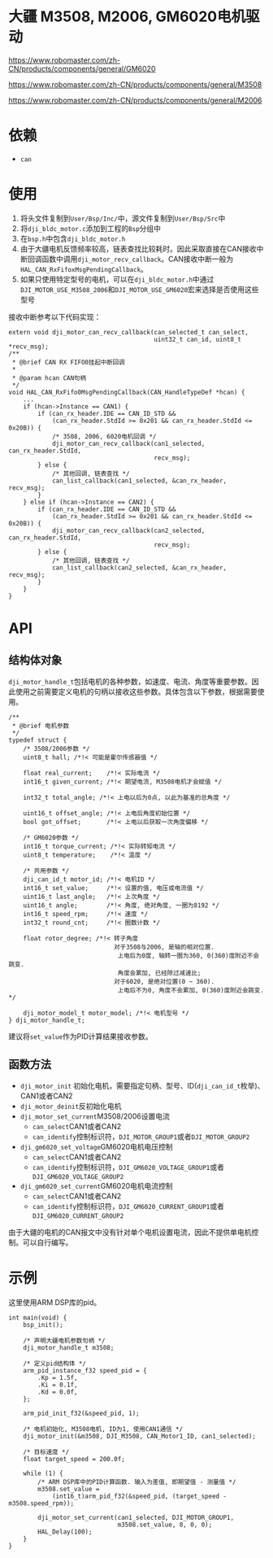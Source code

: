 # 大疆 M3508, M2006, GM6020电机驱动

https://www.robomaster.com/zh-CN/products/components/general/GM6020

https://www.robomaster.com/zh-CN/products/components/general/M3508

https://www.robomaster.com/zh-CN/products/components/general/M2006

# 依赖

- `can`

# 使用

1. 将头文件复制到`User/Bsp/Inc/`中，源文件复制到`User/Bsp/Src`中
2. 将`dji_bldc_motor.c`添加到工程的`Bsp`分组中
3. 在`bsp.h`中包含`dji_bldc_motor.h`
4. 由于大疆电机反馈频率较高，链表查找比较耗时。因此采取直接在CAN接收中断回调函数中调用`dji_motor_recv_callback`。CAN接收中断一般为`HAL_CAN_RxFifoxMsgPendingCallback`。
5. 如果只使用特定型号的电机，可以在`dji_bldc_motor.h`中通过`DJI_MOTOR_USE_M3508_2006`和`DJI_MOTOR_USE_GM6020`宏来选择是否使用这些型号
 
接收中断参考以下代码实现：

```
extern void dji_motor_can_recv_callback(can_selected_t can_select,
                                        uint32_t can_id, uint8_t *recv_msg);
/**
 * @brief CAN RX FIFO0挂起中断回调
 *
 * @param hcan CAN句柄
 */
void HAL_CAN_RxFifo0MsgPendingCallback(CAN_HandleTypeDef *hcan) {
    ...
    if (hcan->Instance == CAN1) {
        if (can_rx_header.IDE == CAN_ID_STD &&
            (can_rx_header.StdId >= 0x201 && can_rx_header.StdId <= 0x20B)) {
            /* 3508, 2006, 6020电机回调 */
            dji_motor_can_recv_callback(can1_selected, can_rx_header.StdId,
                                        recv_msg);
        } else {
            /* 其他回调, 链表查找 */
            can_list_callback(can1_selected, &can_rx_header, recv_msg);
        }
    } else if (hcan->Instance == CAN2) {
        if (can_rx_header.IDE == CAN_ID_STD &&
            (can_rx_header.StdId >= 0x201 && can_rx_header.StdId <= 0x20B)) {
            dji_motor_can_recv_callback(can2_selected, can_rx_header.StdId,
                                        recv_msg);
        } else {
            /* 其他回调, 链表查找 */
            can_list_callback(can2_selected, &can_rx_header, recv_msg);
        }
    }
}

```

# API

## 结构体对象

`dji_motor_handle_t`包括电机的各种参数，如速度、电流、角度等重要参数。因此使用之前需要定义电机的句柄以接收这些参数。具体包含以下参数，根据需要使用。
```
/**
 * @brief 电机参数
 */
typedef struct {
    /* 3508/2006参数 */
    uint8_t hall; /*!< 可能是霍尔传感器值 */

    float real_current;    /*!< 实际电流 */
    int16_t given_current; /*!< 期望电流, M3508电机才会赋值 */

    int32_t total_angle; /*!< 上电以后为0点, 以此为基准的总角度 */

    uint16_t offset_angle; /*!< 上电后角度初始位置 */
    bool got_offset;       /*!< 上电以后获取一次角度偏移 */

    /* GM6020参数 */
    int16_t torque_current; /*!< 实际转矩电流 */
    uint8_t temperature;    /*!< 温度 */

    /* 共用参数 */
    dji_can_id_t motor_id; /*!< 电机ID */
    int16_t set_value;     /*!< 设置的值, 电压或电流值 */
    uint16_t last_angle;   /*!< 上次角度 */
    uint16_t angle;        /*!< 角度, 绝对角度, 一圈为8192 */
    int16_t speed_rpm;     /*!< 速度 */
    int32_t round_cnt;     /*!< 圈数计数 */

    float rotor_degree; /*!< 转子角度
                             对于3508与2006, 是轴的相对位置.
                              上电后为0度, 轴转一圈为360, 0(360)度附近不会跳变.
                              角度会累加, 已经除过减速比;
                             对于6020, 是绝对位置(0 ~ 360).
                              上电后不为0, 角度不会累加, 0(360)度附近会跳变. */

    dji_motor_model_t motor_model; /*!< 电机型号 */
} dji_motor_handle_t;
```

建议将`set_value`作为PID计算结果接收参数。

## 函数方法

- `dji_motor_init` 初始化电机，需要指定句柄、型号、ID(`dji_can_id_t`枚举)、CAN1或者CAN2
- `dji_motor_deinit`反初始化电机
- `dji_motor_set_current`M3508/2006设置电流
  - `can_select`CAN1或者CAN2
  - `can_identify`控制标识符，`DJI_MOTOR_GROUP1`或者`DJI_MOTOR_GROUP2`
- `dji_gm6020_set_voltage`GM6020电机电压控制
  - `can_select`CAN1或者CAN2
  - `can_identify`控制标识符，`DJI_GM6020_VOLTAGE_GROUP1`或者`DJI_GM6020_VOLTAGE_GROUP2`
- `dji_gm6020_set_current`GM6020电机电流控制
  - `can_select`CAN1或者CAN2
  - `can_identify`控制标识符，`DJI_GM6020_CURRENT_GROUP1`或者`DJI_GM6020_CURRENT_GROUP2`

由于大疆的电机的CAN报文中没有针对单个电机设置电流，因此不提供单电机控制。可以自行编写。

# 示例

这里使用ARM DSP库的pid。

```
int main(void) {
    bsp_init();

    /* 声明大疆电机参数句柄 */
    dji_motor_handle_t m3508;

    /* 定义pid结构体 */
    arm_pid_instance_f32 speed_pid = {
        .Kp = 1.5f,
        .Ki = 0.1f,
        .Kd = 0.0f,
    };

    arm_pid_init_f32(&speed_pid, 1);

    /* 电机初始化, M3508电机, ID为1, 使用CAN1通信 */
    dji_motor_init(&m3508, DJI_M3508, CAN_Motor1_ID, can1_selected);

    /* 目标速度 */
    float target_speed = 200.0f;

    while (1) {
        /* ARM DSP库中的PID计算函数. 输入为差值, 即期望值 - 测量值 */
        m3508.set_value =
            (int16_t)arm_pid_f32(&speed_pid, (target_speed - m3508.speed_rpm));

        dji_motor_set_current(can1_selected, DJI_MOTOR_GROUP1,
                              m3508.set_value, 0, 0, 0);
        HAL_Delay(100);
    }
}
```
